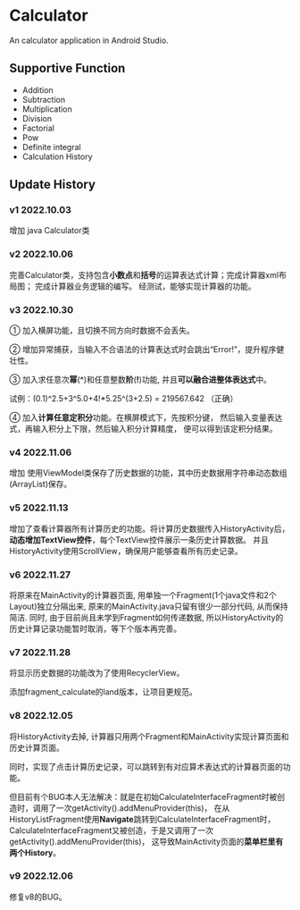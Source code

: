 # Calculator

An calculator application in Android Studio.



## Supportive Function

- Addition
- Subtraction
- Multiplication
- Division
- Factorial
- Pow
- Definite integral
- Calculation History



## Update History

### v1 2022.10.03

增加 java Calculator类

### v2 2022.10.06
完善Calculator类，支持包含**小数点**和**括号**的运算表达式计算；完成计算器xml布局图；
完成计算器业务逻辑的编写。 经测试，能够实现计算器的功能。

### v3 2022.10.30
① 加入横屏功能，且切换不同方向时数据不会丢失。

② 增加异常捕获，当输入不合语法的计算表达式时会跳出“Error!”，提升程序健壮性。

③ 加入求任意次**幂**(**^**)和任意整数**阶**(**!**)功能, 并且**可以融合进整体表达式**中。

   试例：(0.1)^2.5+3^5.0+4!*5.25^(3+2.5) = 219567.642 （正确）

④ 加入**计算任意定积分**功能。在横屏模式下，先按积分键，
然后输入变量表达式，再输入积分上下限，然后输入积分计算精度，
便可以得到该定积分结果。

### v4 2022.11.06
增加 使用ViewModel类保存了历史数据的功能，其中历史数据用字符串动态数组(ArrayList)保存。

### v5 2022.11.13
增加了查看计算器所有计算历史的功能。将计算历史数据传入HistoryActivity后，
**动态增加TextView控件**，每个TextView控件展示一条历史计算数据。
并且HistoryActivity使用ScrollView，确保用户能够查看所有历史记录。

### v6 2022.11.27
将原来在MainActivity的计算器页面, 用单独一个Fragment(1个java文件和2个Layout)独立分隔出来,
原来的MainActivity.java只留有很少一部分代码, 从而保持简洁. 
同时, 由于目前尚且未学到Fragment如何传递数据, 所以HistoryActivity的历史计算记录功能暂时取消，等下个版本再完善。

### v7 2022.11.28
将显示历史数据的功能改为了使用RecyclerView。

添加fragment_calculate的land版本，让项目更规范。

### v8 2022.12.05
将HistoryActivity去掉, 计算器只用两个Fragment和MainActivity实现计算页面和历史计算页面。

同时，实现了点击计算历史记录，可以跳转到有对应算术表达式的计算器页面的功能。

但目前有个BUG本人无法解决：就是在初始CalculateInterfaceFragment时被创造时，调用了一次getActivity().addMenuProvider(this)，
在从HistoryListFragment使用**Navigate**跳转到CalculateInterfaceFragment时，CalculateInterfaceFragment又被创造，于是又调用了一次getActivity().addMenuProvider(this)，
这导致MainActivity页面的**菜单栏里有两个History**。

### v9 2022.12.06

修复v8的BUG。

